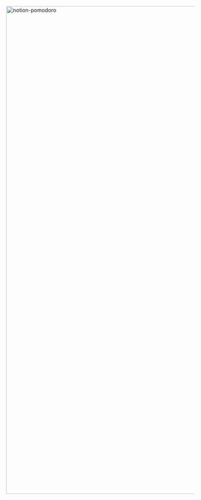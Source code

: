 <img width="1305" alt="notion-pomodoro" src="https://github.com/user-attachments/assets/3018a781-45fa-4b11-bffd-9be01dc4cd33" />
